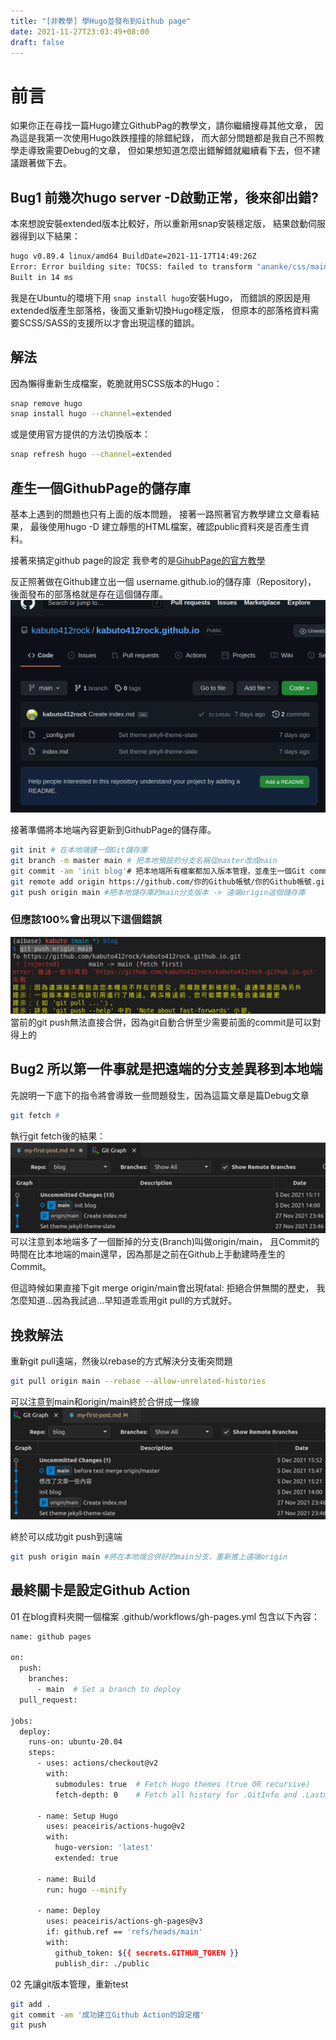 ```yaml
---
title: "[非教學] 學Hugo並發布到Github page"
date: 2021-11-27T23:03:49+08:00
draft: false
---
```


# 前言
如果你正在尋找一篇Hugo建立GithubPag的教學文，請你繼續搜尋其他文章，
因為這是我第一次使用Hugo跌跌撞撞的除錯紀錄，
而大部分問題都是我自己不照教學走導致需要Debug的文章，
但如果想知道怎麼出錯解錯就繼續看下去，但不建議跟著做下去。

## Bug1 前幾次hugo server -D啟動正常，後來卻出錯?
本來想說安裝extended版本比較好，所以重新用snap安裝穩定版，
結果啟動伺服器得到以下結果：
```bash
hugo v0.89.4 linux/amd64 BuildDate=2021-11-17T14:49:26Z
Error: Error building site: TOCSS: failed to transform "ananke/css/main.css" (text/css). Check your Hugo installation; you need the extended version to build SCSS/SASS.: this feature is not available in your current Hugo version, see https://goo.gl/YMrWcn for more information
Built in 14 ms
```
我是在Ubuntu的環境下用 ```snap install hugo```安裝Hugo，
而錯誤的原因是用extended版產生部落格，後面又重新切換Hugo穩定版，
但原本的部落格資料需要SCSS/SASS的支援所以才會出現這樣的錯誤。

## 解法
因為懶得重新生成檔案，乾脆就用SCSS版本的Hugo：
```bash
snap remove hugo
snap install hugo --channel=extended
```
或是使用官方提供的方法切換版本：
```bash
snap refresh hugo --channel=extended
```

## 產生一個GithubPage的儲存庫
基本上遇到的問題也只有上面的版本問題，
接著一路照著官方教學建立文章看結果，
最後使用hugo -D 建立靜態的HTML檔案，確認public資料夾是否產生資料。

接著來搞定github page的設定
我參考的是[GihubPage的官方教學](
https://docs.github.com/en/pages/quickstart)

反正照著做在Github建立出一個 username.github.io的儲存庫（Repository)，
後面發布的部落格就是存在這個儲存庫。
![建立GithubPage的儲存庫](/images/2021-12-05建立githubpage擷圖.png '建立GithubPage的儲存庫')

接著準備將本地端內容更新到GithubPage的儲存庫。
```bash
git init # 在本地端建一個Git儲存庫
git branch -m master main # 把本地預設的分支名稱從master改成main
git commit -am 'init blog'# 把本地端所有檔案都加入版本管理，並產生一個Git commit紀錄。
git remote add origin https://github.com/你的Github帳號/你的Github帳號.github.io.git
git push origin main #把本地儲存庫的main分支版本 -> 遠端origin這個儲存庫
```

### 但應該100%會出現以下這個錯誤
![無法gitpush](/images/2021-12-05無法直接gitpush.png '無法gitpush因為push無法直接合併')
當前的git push無法直接合併，因為git自動合併至少需要前面的commit是可以對得上的

## Bug2 所以第一件事就是把遠端的分支差異移到本地端
先說明一下底下的指令將會導致一些問題發生，因為這篇文章是篇Debug文章
```bash
git fetch # 
```
執行git fetch後的結果：
![git fetch後的結果](/images/2021-12-05gitfetch後的結果.png 'git fetch後的結果')
可以注意到本地端多了一個斷掉的分支(Branch)叫做origin/main，
且Commit的時間在比本地端的main還早，因為那是之前在Github上手動建時產生的Commit。 

但這時候如果直接下git merge origin/main會出現fatal: 拒絕合併無關的歷史，
我怎麼知道...因為我試過...早知道乖乖用git pull的方式就好。

## 挽救解法
重新git pull遠端，然後以rebase的方式解決分支衝突問題
```bash
git pull origin main --rebase --allow-unrelated-histories
```
可以注意到main和origin/main終於合併成一條線
![重新以git pull方式重做](/images/2021-12-05成功的gitmerge了.png '重新以git pull方式重做')

終於可以成功git push到遠端
```bash
git push origin main #將在本地端合併好的main分支，重新推上遠端origin
```

## 最終關卡是設定Github Action
01 在blog資料夾開一個檔案
.github/workflows/gh-pages.yml 
包含以下內容：
```bash
name: github pages

on:
  push:
    branches:
      - main  # Set a branch to deploy
  pull_request:

jobs:
  deploy:
    runs-on: ubuntu-20.04
    steps:
      - uses: actions/checkout@v2
        with:
          submodules: true  # Fetch Hugo themes (true OR recursive)
          fetch-depth: 0    # Fetch all history for .GitInfo and .Lastmod

      - name: Setup Hugo
        uses: peaceiris/actions-hugo@v2
        with:
          hugo-version: 'latest'
          extended: true

      - name: Build
        run: hugo --minify

      - name: Deploy
        uses: peaceiris/actions-gh-pages@v3
        if: github.ref == 'refs/heads/main'
        with:
          github_token: ${{ secrets.GITHUB_TOKEN }}
          publish_dir: ./public
```

02 先讓git版本管理，重新test
```bash
git add .
git commit -am '成功建立Github Action的設定檔'
git push
```